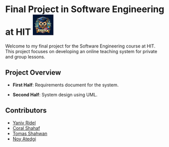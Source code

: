 # Final Project in Software Engineering at HIT   [<img src="./projectIcon.jpg" width="65" height="65"/>](./projectIcon.jpg)

Welcome to my final project for the Software Engineering course at HIT. <br>
This project focuses on developing an online teaching system for private and group lessons.

## Project Overview
- **First Half**: Requirements document for the system.

- **Second Half**: System design using UML.


## Contributors
- [Yaniv Ridel](https://github.com/Yanivridel)
- [Coral Shahaf](https://github.com/CoralShahaff)
- [Tomas Shahwan](https://github.com/Tomasshahwan)
- [Noy Atedgi](https://github.com/noyatedgi)
